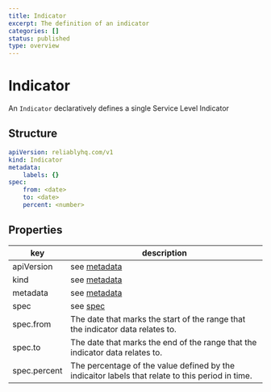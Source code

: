 ```yaml
---
title: Indicator
excerpt: The definition of an indicator
categories: []
status: published
type: overview
---
```

# Indicator

An `Indicator` declaratively defines a single Service Level Indicator

## Structure

```yaml
apiVersion: reliablyhq.com/v1
kind: Indicator
metadata:
    labels: {}
spec:
    from: <date>
    to: <date>
    percent: <number>
```

## Properties
| key | description |
|---|---|
| apiVersion | see [metadata](./index.md/#apiVersion) |
| kind | see [metadata](./index.md/#kind) |
| metadata | see [metadata](./inex.md/#metadata) |
| spec | see [spec](./index.md/#spec) |
| spec.from | The date that marks the start of the range that the indicator data relates to. |
| spec.to | The date that marks the end of the range that the indicator data relates to. |
| spec.percent | The percentage of the value defined by the indicaitor labels that relate to this period in time. |